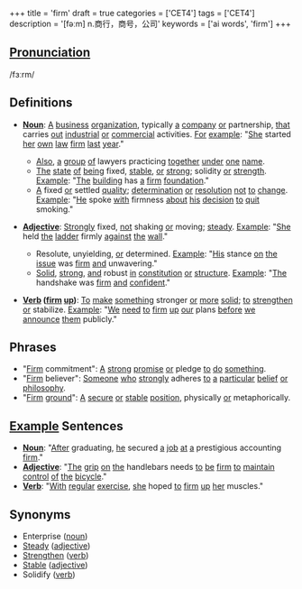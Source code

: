 +++
title = 'firm'
draft = true
categories = ['CET4']
tags = ['CET4']
description = '[fəːm] n.商行，商号，公司'
keywords = ['ai words', 'firm']
+++

## [Pronunciation](/en/post/pronunciation/)
/fɜːrm/

## Definitions
- **[Noun](/en/post/noun/)**: [A](/en/post/a/) [business](/en/post/business/) [organization](/en/post/organization/), typically [a](/en/post/a/) [company](/en/post/company/) [or](/en/post/or/) partnership, [that](/en/post/that/) carries [out](/en/post/out/) [industrial](/en/post/industrial/) [or](/en/post/or/) [commercial](/en/post/commercial/) activities. [For](/en/post/for/) [example](/en/post/example/): "[She](/en/post/she/) started [her](/en/post/her/) [own](/en/post/own/) [law](/en/post/law/) [firm](/en/post/firm/) [last](/en/post/last/) [year](/en/post/year/)."
  - [Also](/en/post/also/), [a](/en/post/a/) [group](/en/post/group/) [of](/en/post/of/) lawyers practicing [together](/en/post/together/) [under](/en/post/under/) [one](/en/post/one/) [name](/en/post/name/).
  - [The](/en/post/the/) [state](/en/post/state/) [of](/en/post/of/) [being](/en/post/being/) fixed, [stable](/en/post/stable/), [or](/en/post/or/) [strong](/en/post/strong/); solidity [or](/en/post/or/) [strength](/en/post/strength/). [Example](/en/post/example/): "[The](/en/post/the/) [building](/en/post/building/) has [a](/en/post/a/) [firm](/en/post/firm/) [foundation](/en/post/foundation/)."
  - [A](/en/post/a/) fixed [or](/en/post/or/) settled [quality](/en/post/quality/); [determination](/en/post/determination/) [or](/en/post/or/) [resolution](/en/post/resolution/) [not](/en/post/not/) [to](/en/post/to/) [change](/en/post/change/). [Example](/en/post/example/): "[He](/en/post/he/) spoke [with](/en/post/with/) firmness [about](/en/post/about/) [his](/en/post/his/) [decision](/en/post/decision/) [to](/en/post/to/) [quit](/en/post/quit/) smoking."

- **[Adjective](/en/post/adjective/)**: [Strongly](/en/post/strongly/) fixed, [not](/en/post/not/) shaking [or](/en/post/or/) moving; [steady](/en/post/steady/). [Example](/en/post/example/): "[She](/en/post/she/) held [the](/en/post/the/) [ladder](/en/post/ladder/) firmly [against](/en/post/against/) [the](/en/post/the/) [wall](/en/post/wall/)."
  - Resolute, unyielding, [or](/en/post/or/) determined. [Example](/en/post/example/): "[His](/en/post/his/) stance [on](/en/post/on/) [the](/en/post/the/) [issue](/en/post/issue/) was [firm](/en/post/firm/) [and](/en/post/and/) unwavering."
  - [Solid](/en/post/solid/), [strong](/en/post/strong/), [and](/en/post/and/) robust [in](/en/post/in/) [constitution](/en/post/constitution/) [or](/en/post/or/) [structure](/en/post/structure/). [Example](/en/post/example/): "[The](/en/post/the/) handshake was [firm](/en/post/firm/) [and](/en/post/and/) [confident](/en/post/confident/)."
  
- **[Verb](/en/post/verb/) ([firm](/en/post/firm/) [up](/en/post/up/))**: [To](/en/post/to/) [make](/en/post/make/) [something](/en/post/something/) stronger [or](/en/post/or/) [more](/en/post/more/) [solid](/en/post/solid/); [to](/en/post/to/) [strengthen](/en/post/strengthen/) [or](/en/post/or/) stabilize. [Example](/en/post/example/): "[We](/en/post/we/) [need](/en/post/need/) [to](/en/post/to/) [firm](/en/post/firm/) [up](/en/post/up/) [our](/en/post/our/) plans [before](/en/post/before/) [we](/en/post/we/) [announce](/en/post/announce/) [them](/en/post/them/) publicly."

## Phrases
- "[Firm](/en/post/firm/) commitment": [A](/en/post/a/) [strong](/en/post/strong/) [promise](/en/post/promise/) [or](/en/post/or/) pledge [to](/en/post/to/) [do](/en/post/do/) [something](/en/post/something/).
- "[Firm](/en/post/firm/) believer": [Someone](/en/post/someone/) [who](/en/post/who/) [strongly](/en/post/strongly/) adheres [to](/en/post/to/) [a](/en/post/a/) [particular](/en/post/particular/) [belief](/en/post/belief/) [or](/en/post/or/) [philosophy](/en/post/philosophy/).
- "[Firm](/en/post/firm/) [ground](/en/post/ground/)": [A](/en/post/a/) [secure](/en/post/secure/) [or](/en/post/or/) [stable](/en/post/stable/) [position](/en/post/position/), physically [or](/en/post/or/) metaphorically.

## [Example](/en/post/example/) Sentences
- **[Noun](/en/post/noun/)**: "[After](/en/post/after/) graduating, [he](/en/post/he/) secured [a](/en/post/a/) [job](/en/post/job/) [at](/en/post/at/) [a](/en/post/a/) prestigious accounting [firm](/en/post/firm/)."
- **[Adjective](/en/post/adjective/)**: "[The](/en/post/the/) [grip](/en/post/grip/) [on](/en/post/on/) [the](/en/post/the/) handlebars needs [to](/en/post/to/) [be](/en/post/be/) [firm](/en/post/firm/) [to](/en/post/to/) [maintain](/en/post/maintain/) [control](/en/post/control/) [of](/en/post/of/) [the](/en/post/the/) [bicycle](/en/post/bicycle/)."
- **[Verb](/en/post/verb/)**: "[With](/en/post/with/) [regular](/en/post/regular/) [exercise](/en/post/exercise/), [she](/en/post/she/) hoped [to](/en/post/to/) [firm](/en/post/firm/) [up](/en/post/up/) [her](/en/post/her/) muscles."

## Synonyms
- Enterprise ([noun](/en/post/noun/))
- [Steady](/en/post/steady/) ([adjective](/en/post/adjective/))
- [Strengthen](/en/post/strengthen/) ([verb](/en/post/verb/))
- [Stable](/en/post/stable/) ([adjective](/en/post/adjective/))
- Solidify ([verb](/en/post/verb/))
